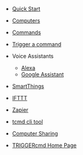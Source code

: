 <!-- docs/_sidebar.md -->

* [Quick Start](./QuickStart.md)

* [Computers](./Computers.md)
* [Commands](./Commands.md)
* [Trigger a command](./TriggerCommands.md)
* Voice Assistants
  * [Alexa](./Alexa.md)
  * [Google Assistant](./GoogleAssistant.md)
* [SmartThings](./SmartThings.md)
* [IFTTT](./IFTTT.md)
* [Zapier](./Zapier.md)
* [tcmd cli tool](./tcmdCLI.md)
* [Computer Sharing](./ComputerSharing.md)
* [TRIGGERcmd Home Page](https://www.triggercmd.com)